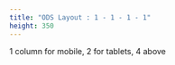 ```yaml
---
title: "ODS Layout : 1 - 1 - 1 - 1"
height: 350
---
```


1 column for mobile, 2 for tablets, 4 above